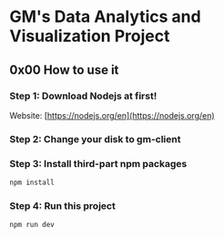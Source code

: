 # GM's Data Analytics and Visualization Project
## 0x00 How to use it
### Step 1: Download Nodejs at first!
Website: [https://nodejs.org/en](https://nodejs.org/en)
### Step 2: Change your disk to gm-client
### Step 3: Install third-part npm packages
```bash
npm install
```
### Step 4: Run this project
```bash
npm run dev
```